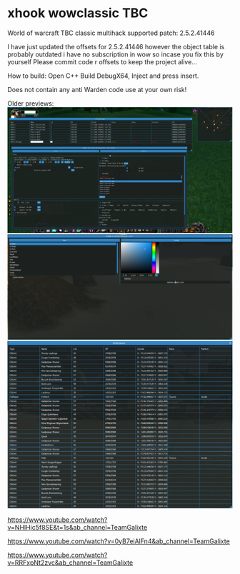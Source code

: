 # xhook wowclassic TBC
World of warcraft TBC classic multihack 
supported patch: 2.5.2.41446

I have just updated the offsets for 2.5.2.41446 however the object table is probably outdated i have no subscription in wow so incase you fix this by yourself Please commit code r offsets to keep the project alive...

How to build:
Open C++ Build DebugX64, Inject and press insert.

Does not contain any anti Warden code use at your own risk!


Older previews:
<img src="Image/bg.png">
<img src="Image/bg2.png">
<img src="Image/bg3.png">


https://www.youtube.com/watch?v=NHlHjc5f8SE&t=1s&ab_channel=TeamGalixte

https://www.youtube.com/watch?v=0yB7eiAlFn4&ab_channel=TeamGalixte

https://www.youtube.com/watch?v=RRFxpNt2zvc&ab_channel=TeamGalixte
